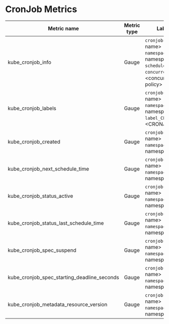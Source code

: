 # CronJob Metrics

| Metric name| Metric type | Labels/tags | Status |
| ---------- | ----------- | ----------- | ----------- |
| kube_cronjob_info | Gauge | `cronjob`=&lt;cronjob-name&gt; <br> `namespace`=&lt;cronjob-namespace&gt; <br> `schedule`=&lt;schedule&gt; <br> `concurrency_policy`=&lt;concurrency-policy&gt; | STABLE
| kube_cronjob_labels | Gauge | `cronjob`=&lt;cronjob-name&gt; <br> `namespace`=&lt;cronjob-namespace&gt; <br> `label_CRONJOB_LABEL`=&lt;CRONJOB_LABEL&gt;  | STABLE
| kube_cronjob_created  | Gauge | `cronjob`=&lt;cronjob-name&gt; <br> `namespace`=&lt;cronjob-namespace&gt; | STABLE
| kube_cronjob_next_schedule_time  | Gauge | `cronjob`=&lt;cronjob-name&gt; <br> `namespace`=&lt;cronjob-namespace&gt; | STABLE
| kube_cronjob_status_active | Gauge | `cronjob`=&lt;cronjob-name&gt; <br> `namespace`=&lt;cronjob-namespace&gt; | STABLE
| kube_cronjob_status_last_schedule_time | Gauge | `cronjob`=&lt;cronjob-name&gt; <br> `namespace`=&lt;cronjob-namespace&gt; | STABLE
| kube_cronjob_spec_suspend | Gauge | `cronjob`=&lt;cronjob-name&gt; <br> `namespace`=&lt;cronjob-namespace&gt; | STABLE
| kube_cronjob_spec_starting_deadline_seconds | Gauge | `cronjob`=&lt;cronjob-name&gt; <br> `namespace`=&lt;cronjob-namespace&gt; | STABLE
| kube_cronjob_metadata_resource_version| Gauge | `cronjob`=&lt;cronjob-name&gt; <br> `namespace`=&lt;cronjob-namespace&gt; | STABLE
